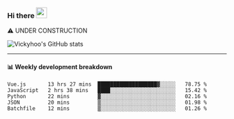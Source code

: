 ### Hi there <a href="https://www.gautamkrishnar.com/"><img src="https://media.giphy.com/media/hvRJCLFzcasrR4ia7z/giphy.gif" width="25px"></a>
⚠️ UNDER CONSTRUCTION

![Vickyhoo's GitHub stats](https://github-readme-stats.vercel.app/api?username=vickyhoo&theme=react&show_icons=true)

---

#### :bar_chart: Weekly development breakdown

<!--START_SECTION:waka-->
```text
Vue.js       13 hrs 27 mins  ███████████████████▓░░░░░   78.75 % 
JavaScript   2 hrs 38 mins   ████░░░░░░░░░░░░░░░░░░░░░   15.42 % 
Python       22 mins         ▓░░░░░░░░░░░░░░░░░░░░░░░░   02.16 % 
JSON         20 mins         ▒░░░░░░░░░░░░░░░░░░░░░░░░   01.98 % 
Batchfile    12 mins         ▒░░░░░░░░░░░░░░░░░░░░░░░░   01.26 % 
```
<!--END_SECTION:waka-->


<!--
**vickyhoo/vickyhoo** is a ✨ _special_ ✨ repository because its `README.md` (this file) appears on your GitHub profile.

Here are some ideas to get you started:

- 🔭 I’m currently working on ...
- 🌱 I’m currently learning ...
- 👯 I’m looking to collaborate on ...
- 🤔 I’m looking for help with ...
- 💬 Ask me about ...
- 📫 How to reach me: ...
- 😄 Pronouns: ...
- ⚡ Fun fact: ...
-->
